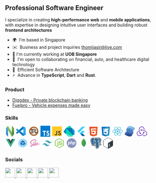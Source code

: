 ## Professional Software Engineer

I specialize in creating **high-performance web** and **mobile applications**, with expertise in designing intuitive
user interfaces and building robust **frontend architectures**

- 🌍  I'm based in Singapore
- ✉️  Business and project inquiries [thomijasir@live.com](mailto:thomijasir@live.com)
- 🚀 I'm currently working at **UOB Singapore**
- 🤝  I'm open to collaborating on financial, auto, and healthcare digital technology
- 🧠  Efficient Software Architecture
- ⚡  Advance in **TypeScript**, **Dart** and **Rust**.

### Product

- [Diggdex - Private blockchain banking](https://diggdex.com/)
- [Fuelpro - Vehicle expenses made easy](https://fuelpro.io/)

### Skills

<p align="left">
    <img src="https://raw.githubusercontent.com/thomijasir/dotfiles/refs/heads/main/icons/neovim.svg" width="32" height="36" alt="Neovim" />
    <img src="https://raw.githubusercontent.com/thomijasir/dotfiles/refs/heads/main/icons/vscode.svg" width="36" height="36" alt="Vscode" />
    <img src="https://raw.githubusercontent.com/thomijasir/dotfiles/refs/heads/main/icons/rust.svg" width="36" height="36" alt="Rust" />
    <img src="https://raw.githubusercontent.com/thomijasir/dotfiles/refs/heads/main/icons/typescript.svg" width="32" height="36" alt="TypeScript" />
    <img src="https://raw.githubusercontent.com/thomijasir/dotfiles/refs/heads/main/icons/javascript.svg" width="36" height="36" alt="JavaScript" />
    <img src="https://raw.githubusercontent.com/thomijasir/dotfiles/refs/heads/main/icons/dart.svg" width="36" height="36" alt="Dart" />
    <img src="https://raw.githubusercontent.com/thomijasir/dotfiles/refs/heads/main/icons/flutter.svg" width="36" height="36" alt="Flutter" />
    <img src="https://raw.githubusercontent.com/thomijasir/dotfiles/refs/heads/main/icons/html5.svg" width="36" height="36" alt="HTML5" />
    <img src="https://raw.githubusercontent.com/thomijasir/dotfiles/refs/heads/main/icons/css3.svg" width="36" height="36" alt="CSS3" />
    <img src="https://raw.githubusercontent.com/thomijasir/dotfiles/refs/heads/main/icons/react.svg" width="36" height="36" alt="React" />
    <img src="https://raw.githubusercontent.com/thomijasir/dotfiles/refs/heads/main/icons/solidjs.svg" width="36" height="36" alt="SolidJS" />
    <img src="https://raw.githubusercontent.com/thomijasir/dotfiles/refs/heads/main/icons/redux.svg" width="36" height="36" alt="Redux" />
    <img src="https://raw.githubusercontent.com/thomijasir/dotfiles/refs/heads/main/icons/vue.svg" width="36" height="36" alt="Vue" />
    <img src="https://raw.githubusercontent.com/thomijasir/dotfiles/refs/heads/main/icons/webpack.svg" width="36" height="36" alt="Webpack" />
    <img src="https://raw.githubusercontent.com/thomijasir/dotfiles/refs/heads/main/icons/sass.svg" width="36" height="36" alt="Sass" />
    <img src="https://raw.githubusercontent.com/thomijasir/dotfiles/refs/heads/main/icons/tailwind.svg" width="36" height="36" alt="TailwindCSS" />
    <img src="https://raw.githubusercontent.com/thomijasir/dotfiles/refs/heads/main/icons/nodejs.svg" width="36" height="36" alt="NodeJS" />
    <img src="https://raw.githubusercontent.com/thomijasir/dotfiles/refs/heads/main/icons/php.svg" width="36" height="36" alt="PHP" />
    <img src="https://raw.githubusercontent.com/thomijasir/dotfiles/refs/heads/main/icons/mongo.svg" width="36" height="36" alt="MongoDB" />
    <img src="https://raw.githubusercontent.com/thomijasir/dotfiles/refs/heads/main/icons/postgresql.svg" width="36" height="36" alt="PostgreSQL" />
    <img src="https://raw.githubusercontent.com/thomijasir/dotfiles/refs/heads/main/icons/bash.svg" width="36" height="36" alt="Bash" />
</p>

### Socials

<p align="left">
    <a href="https://www.github.com/thomijasir" target="_blank" rel="noreferrer">
        <img src="https://raw.githubusercontent.com/danielcranney/readme-generator/main/public/icons/socials/github.svg" width="32" height="32" />
    </a>
    <a href="http://www.instagram.com/thomijasir" target="_blank" rel="noreferrer">
        <img src="https://raw.githubusercontent.com/danielcranney/readme-generator/main/public/icons/socials/instagram.svg" width="32" height="32" />
    </a> 
    <a href="https://www.linkedin.com/in/thomijasir" target="_blank" rel="noreferrer">
        <img src="https://raw.githubusercontent.com/danielcranney/readme-generator/main/public/icons/socials/linkedin.svg" width="32" height="32" />
    </a>
    <a href="http://www.medium.com/@thomijasir" target="_blank" rel="noreferrer">
        <img src="https://raw.githubusercontent.com/danielcranney/readme-generator/main/public/icons/socials/medium.svg" width="32" height="32" />
    </a>
    <a href="https://www.twitter.com/thomijasirs" target="_blank" rel="noreferrer">
        <img src="https://raw.githubusercontent.com/danielcranney/readme-generator/main/public/icons/socials/twitter.svg" width="32" height="32" />
    </a>
</p>
